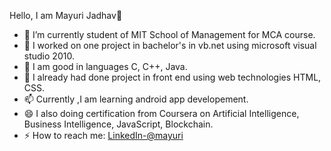   Hello, I am Mayuri Jadhav👋
  
- 🔭 I’m currently student of MIT School of Management for MCA course.
- 🌱 I worked on one project in bachelor's in vb.net using microsoft visual studio 2010.
- 🤔 I am good in languages C, C++, Java. 
- 💬 I already had done project in front end using web technologies HTML, CSS.
- 📫 Currently ,I am learning android app developement.
- 😄 I also doing certification from Coursera on Artificial Intelligence, Business Intelligence, JavaScript, Blockchain.
- ⚡ How to reach me: [LinkedIn-@mayuri](www.linkedin.com/in/mayuri-jadhav-846713204)

